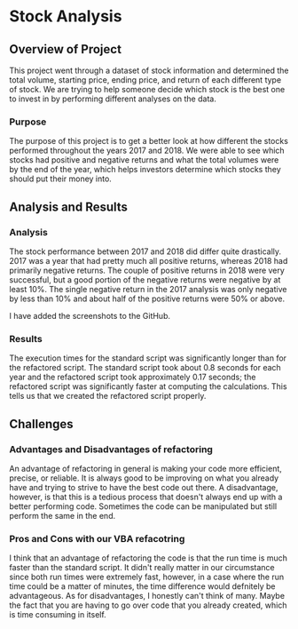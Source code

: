 # Stock Analysis

## Overview of Project
This project went through a dataset of stock information and determined the total volume, starting price, ending price, and return of each different type of stock. We are trying to help someone decide which stock is the best one to invest in by performing different analyses on the data.

### Purpose
The purpose of this project is to get a better look at how different the stocks performed throughout the years 2017 and 2018. We were able to see which stocks had positive and negative returns and what the total volumes were by the end of the year, which helps investors determine which stocks they should put their money into.

## Analysis and Results

### Analysis
The stock performance between 2017 and 2018 did differ quite drastically. 2017 was a year that had pretty much all positive returns, whereas 2018 had primarily negative returns. The couple of positive returns in 2018 were very successful, but a good portion of the negative returns were negative by at least 10%. The single negative return in the 2017 analysis was only negative by less than 10% and about half of the positive returns were 50% or above.

I have added the screenshots to the GitHub.

### Results
The execution times for the standard script was significantly longer than for the refactored script. The standard script took about 0.8 seconds for each year and the refactored script took approximately 0.17 seconds; the refactored script was significantly faster at computing the calculations. This tells us that we created the refactored script properly.


## Challenges

### Advantages and Disadvantages of refactoring
An advantage of refactoring in general is making your code more efficient, precise, or reliable. It is always good to be improving on what you already have and trying to strive to have the best code out there. A disadvantage, however, is that this is a tedious process that doesn't always end up with a better performing code. Sometimes the code can be manipulated but still perform the same in the end.

### Pros and Cons with our VBA refacotring
I think that an advantage of refactoring the code is that the run time is much faster than the standard script. It didn't really matter in our circumstance since both run times were extremely fast, however, in a case where the run time could be a matter of minutes, the time difference would defnitely be advantageous. As for disadvantages, I honestly can't think of many. Maybe the fact that you are having to go over code that you already created, which is time consuming in itself. 


